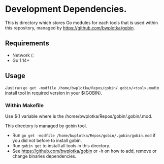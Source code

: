 # Development Dependencies.

This is directory which stores Go modules for each tools that is used within this repository, managed by https://github.com/bwplotka/gobin.

## Requirements

* Network (:
* Go 1.14+

## Usage

Just run `go get -modfile /home/bwplotka/Repos/gobin/.gobin/<tool>.mod`to install tool in required version in your $(GOBIN).

### Within Makefile

Use $(<tool>) variable where <tool> is the /home/bwplotka/Repos/gobin/.gobin/<tool>.mod.

This directory is managed by gobin tool.

* Run `go get -modfile /home/bwplotka/Repos/gobin/.gobin/gobin.mod` if you did not before to install gobin.
* Run `gobin get` to install all tools in this directory.
* See https://github.com/bwplotka/gobin or -h on how to add, remove or change binaries dependencies.
